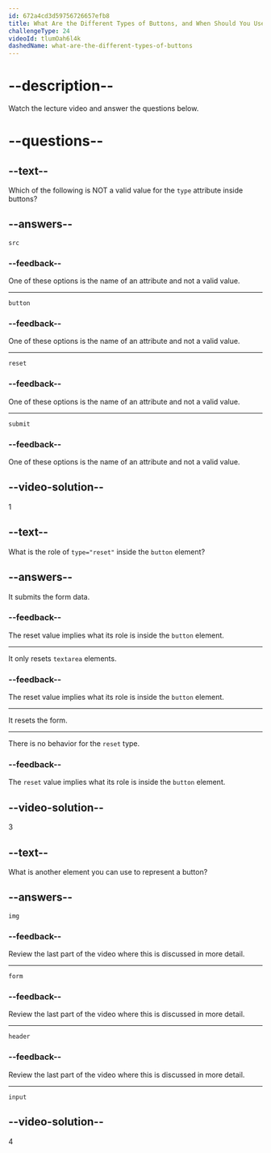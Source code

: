```yaml
---
id: 672a4cd3d59756726657efb8
title: What Are the Different Types of Buttons, and When Should You Use Them?
challengeType: 24
videoId: tlumOah6l4k
dashedName: what-are-the-different-types-of-buttons
---
```


# --description--

Watch the lecture video and answer the questions below.

# --questions--

## --text--

Which of the following is NOT a valid value for the `type` attribute inside buttons?

## --answers--

`src`

### --feedback--

One of these options is the name of an attribute and not a valid value.

---

`button`

### --feedback--

One of these options is the name of an attribute and not a valid value.

---

`reset`

### --feedback--

One of these options is the name of an attribute and not a valid value.

---

`submit`

### --feedback--

One of these options is the name of an attribute and not a valid value.

## --video-solution--

1

## --text--

What is the role of `type="reset"` inside the `button` element?

## --answers--

It submits the form data.

### --feedback--

The reset value implies what its role is inside the `button` element.

---

It only resets `textarea` elements.

### --feedback--

The reset value implies what its role is inside the `button` element.

---

It resets the form.

---

There is no behavior for the `reset` type.

### --feedback--

The `reset` value implies what its role is inside the `button` element.

## --video-solution--

3

## --text--

What is another element you can use to represent a button?

## --answers--

`img`

### --feedback--

Review the last part of the video where this is discussed in more detail.

---

`form`

### --feedback--

Review the last part of the video where this is discussed in more detail.

---

`header`

### --feedback--

Review the last part of the video where this is discussed in more detail.

---

`input`

## --video-solution--

4
